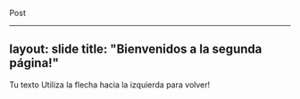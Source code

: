 Post

---
layout: slide
title: "Bienvenidos a la segunda página!"
---
Tu texto
Utiliza la flecha hacia la izquierda para volver!
